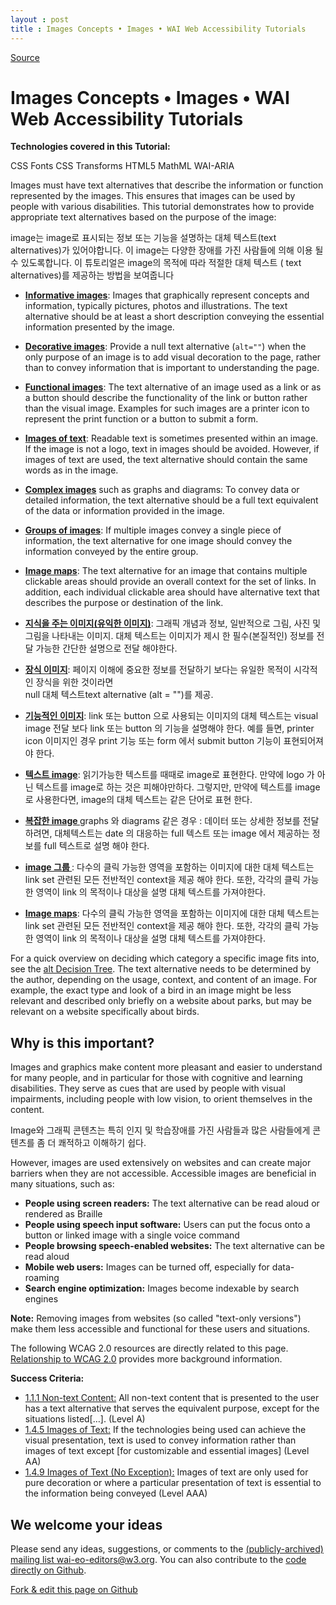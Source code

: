 ```yaml
---
layout : post
title : Images Concepts • Images • WAI Web Accessibility Tutorials
---
```


[Source](https://www.w3.org/WAI/tutorials/images/ "Permalink to Images Concepts • Images • WAI Web Accessibility Tutorials")

# Images Concepts • Images • WAI Web Accessibility Tutorials

**Technologies covered in this Tutorial:**

CSS Fonts CSS Transforms HTML5 MathML WAI-ARIA

Images must have text alternatives that describe the information or function represented by the images. This ensures that images can be used by people with various disabilities. This tutorial demonstrates how to provide appropriate text alternatives based on the purpose of the image:

image는 image로 표시되는 정보 또는 기능을 설명하는 대체 텍스트(text alternatives)가 있어야합니다.
이 image는 다양한 장애를 가진 사람들에 의해 이용 될 수 있도록합니다.
이 튜토리얼은 image의 목적에 따라 적절한 대체 텍스트 ( text alternatives)를 제공하는 방법을 보여줍니다

* **[Informative images][1]**: Images that graphically represent concepts and information, typically pictures, photos and illustrations. The text alternative should be at least a short description conveying the essential information presented by the image.
* **[Decorative images][2]**: Provide a null text alternative (`alt=""`) when the only purpose of an image is to add visual decoration to the page, rather than to convey information that is important to understanding the page.
* **[Functional images][3]**: The text alternative of an image used as a link or as a button should describe the functionality of the link or button rather than the visual image. Examples for such images are a printer icon to represent the print function or a button to submit a form.
* **[Images of text][4]**: Readable text is sometimes presented within an image. If the image is not a logo, text in images should be avoided. However, if images of text are used, the text alternative should contain the same words as in the image.
* **[Complex images][5]** such as graphs and diagrams: To convey data or detailed information, the text alternative should be a full text equivalent of the data or information provided in the image.
* **[Groups of images][6]**: If multiple images convey a single piece of information, the text alternative for one image should convey the information conveyed by the entire group.
* **[Image maps][7]**: The text alternative for an image that contains multiple clickable areas should provide an overall context for the set of links. In addition, each individual clickable area should have alternative text that describes the purpose or destination of the link.

* **[지식을 주는 이미지(유익한 이미지)][1]**: 그래픽 개념과 정보, 일반적으로 그림, 사진 및 그림을 나타내는 이미지.
대체 텍스트는 이미지가 제시 한 필수(본질적인) 정보를 전달 가능한 간단한 설명으로 전달 해야한다.

* **[장식 이미지][2]**: 페이지 이해에 중요한 정보를 전달하기 보다는  유일한 목적이 시각적인 장식을 위한 것이라면   
null  대체 텍스트text alternative (alt = "")를 제공.

* **[기능적인 이미지][3]**: link 또는  button 으로 사용되는 이미지의 대체 텍스트는  visual image 전달 보다 link  또는 button 의 기능을 설명해야 한다. 
예를 들면, printer icon 이미지인 경우 print 기능 또는  form 에서 submit button 기능이 표현되어져야 한다. 

* **[텍스트 image][4]**: 읽기가능한 텍스트를 때때로 image로 표현한다. 
만약에 logo 가 아닌 텍스트를  image로 하는 것은 피해야만하다. 
그렇지만, 만약에 텍스트를  image로 사용한다면,  image의 대체 텍스트는 같은 단어로 표현 한다.  

* **[복잡한 image ][5]** graphs 와 diagrams 같은 경우 : 
데이터 또는 상세한 정보를 전달하려면, 대체텍스트는  date 의 대응하는 full  텍스트 또는  image 에서 제공하는 정보를   full 텍스트로 설명 해야 한다. 

* **[ image 그룹 ][6]**: 다수의 클릭 가능한 영역을 포함하는 이미지에 대한 대체 텍스트는 
link set  관련된 모든 전반적인  context을 제공 해야 한다.
또한, 각각의 클릭 가능한 영역이 link 의 목적이나 대상을 설명 대체 텍스트를 가져야한다.

* **[Image maps][7]**: 다수의 클릭 가능한 영역을 포함하는 이미지에 대한 대체 텍스트는 
link set  관련된 모든 전반적인  context을 제공 해야 한다.
또한, 각각의 클릭 가능한 영역이 link 의 목적이나 대상을 설명 대체 텍스트를 가져야한다.
 

For a quick overview on deciding which category a specific image fits into, see the [alt Decision Tree][8]. The text alternative needs to be determined by the author, depending on the usage, context, and content of an image. For example, the exact type and look of a bird in an image might be less relevant and described only briefly on a website about parks, but may be relevant on a website specifically about birds.

## Why is this important?

Images and graphics make content more pleasant and easier to understand for many people, and in particular for those with cognitive and learning disabilities. They serve as cues that are used by people with visual impairments, including people with low vision, to orient themselves in the content.


Image와 그래픽 콘텐츠는 특히 인지 및 학습장애를 가진 사람들과 많은 사람들에게  콘텐츠를 좀 더 쾌적하고 이해하기 쉽다.


However, images are used extensively on websites and can create major barriers when they are not accessible. Accessible images are beneficial in many situations, such as:

* **People using screen readers:** The text alternative can be read aloud or rendered as Braille
* **People using speech input software:** Users can put the focus onto a button or linked image with a single voice command
* **People browsing speech-enabled websites:** The text alternative can be read aloud
* **Mobile web users:** Images can be turned off, especially for data-roaming
* **Search engine optimization:** Images become indexable by search engines

**Note:** Removing images from websites (so called "text-only versions") make them less accessible and functional for these users and situations.

The following WCAG 2.0 resources are directly related to this page. [Relationship to WCAG 2.0][9] provides more background information.

**Success Criteria:**

* [1.1.1 Non-text Content:][10] All non-text content that is presented to the user has a text alternative that serves the equivalent purpose, except for the situations listed[…]. (Level A)
* [1.4.5 Images of Text:][11] If the technologies being used can achieve the visual presentation, text is used to convey information rather than images of text except [for customizable and essential images] (Level AA)
* [1.4.9 Images of Text (No Exception):][12] Images of text are only used for pure decoration or where a particular presentation of text is essential to the information being conveyed (Level AAA)

## We welcome your ideas

Please send any ideas, suggestions, or comments to the [(publicly-archived) mailing list wai-eo-editors@w3.org][13]. You can also contribute to the [code directly on Github][14].

[Fork & edit this page on Github][15]

[1]: informative/
[2]: decorative/
[3]: functional/
[4]: textual/
[5]: complex/
[6]: groups/
[7]: imagemap/
[8]: decision-tree/
[9]: ../#relationship-to-wcag-20
[10]: http://www.w3.org/WAI/WCAG20/quickref/#qr-text-equiv-all
[11]: http://www.w3.org/WAI/WCAG20/quickref/#qr-visual-audio-contrast-text-presentation
[12]: http://www.w3.org/WAI/WCAG20/quickref/#qr-visual-audio-contrast-text-images
[13]: mailto:wai-eo-editors@w3.org?subject=[Tutorial%20Feedback]
[14]: https://github.com/w3c/wai-tutorials
[15]: https://github.com/w3c/wai-tutorials/blob/master/source/images/index.html.erb.md
